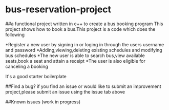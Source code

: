 # bus-reservation-project
##a functional project written in c++ to create a bus booking program
This project shows how to book a bus.This project is a code which does the following

 *Register a new user by signing in or loging in through the users username and password 
 *Adding,viewing,deleting existing schedules and modifying bus schedules
 *The new user is able to search bus,view available seats,book a seat and attain a receipt
 *The user is also eligible for canceling a booking

 It's a good starter boilerplate

 ##Find a bug?
 if you find an issue or would like to submit an improvement project,please submit an issue using the issue tab above

 ##Known issues (work in progress)

